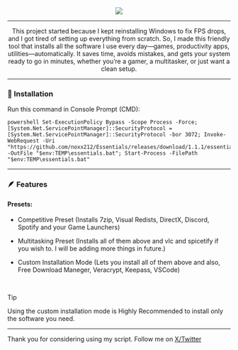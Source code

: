 <div align="center">
  <img src="https://media.discordapp.net/attachments/952368183543746570/1415145477841883136/image.png?ex=68c2246e&is=68c0d2ee&hm=9528852b083a11c1a5905407aa71782eb46e657cef73fab6c6f4d6d6fafda3e0&=&format=webp&quality=lossless">
</div>

---

<p align="center">
This project started because I kept reinstalling Windows to fix FPS drops, and I got tired of setting up everything from scratch. So, I made this friendly tool that installs all the software I use every day—games, productivity apps, utilities—automatically. It saves time, avoids mistakes, and gets your system ready to go in minutes, whether you’re a gamer, a multitasker, or just want a clean setup.
</p>

---

<h3>🪼 Installation</h3>
<p>Run this command in Console Prompt (CMD): </p>

```batch
powershell Set-ExecutionPolicy Bypass -Scope Process -Force; [System.Net.ServicePointManager]::SecurityProtocol = [System.Net.ServicePointManager]::SecurityProtocol -bor 3072; Invoke-WebRequest -Uri "https://github.com/noxx212/Essentials/releases/download/1.1.1/essentials.bat" -OutFile "$env:TEMP\essentials.bat"; Start-Process -FilePath "$env:TEMP\essentials.bat"
```

---

<h3>🪶 Features</h3>

<h4>Presets: </h4>

- Competitive Preset (Installs 7zip, Visual Redists, DirectX, Discord, Spotify and your Game Launchers)
  
- Multitasking Preset (Installs all of them above and vlc and spicetify if you wish to. I will be adding more things in future.)
  
- Custom Installation Mode (Lets you install all of them above and also, Free Download Maneger, Veracrypt, Keepass, VSCode)

<br>

> [!TIP]
> Using the custom installation mode is Highly Recommended to install only the software you need.


---

<p>Thank you for considering using my script. Follow me on <a href=https://x.com/noxxzeraa>X/Twitter</a></p>

